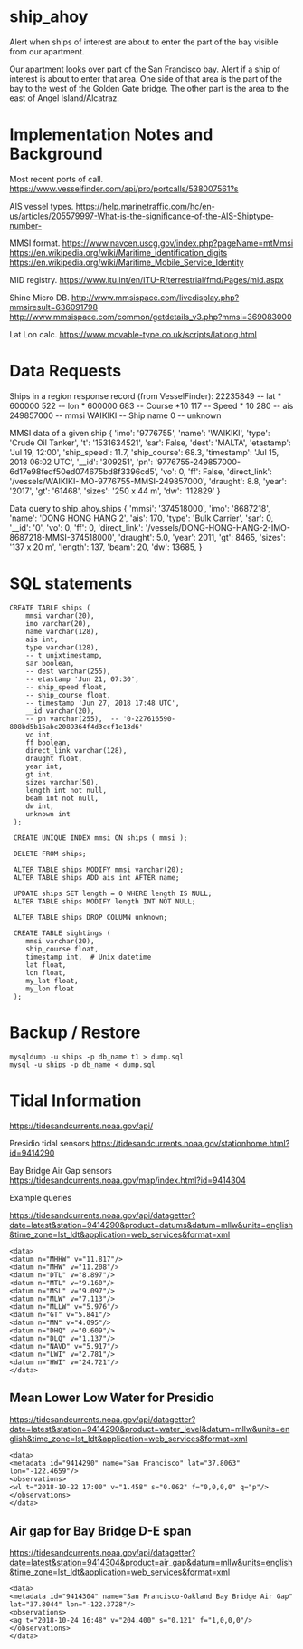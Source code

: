 # ship_ahoy
Alert when ships of interest are about to enter the part of the bay visible from our apartment.

Our apartment looks over part of the San Francisco bay. Alert if a ship of interest is about to enter that area. One side of that area is the part of the bay to the west of the Golden Gate bridge. The other part is the area to the east of Angel Island/Alcatraz.


# Implementation Notes and Background

Most recent ports of call.
https://www.vesselfinder.com/api/pro/portcalls/538007561?s

AIS vessel types.
https://help.marinetraffic.com/hc/en-us/articles/205579997-What-is-the-significance-of-the-AIS-Shiptype-number-

MMSI format.
https://www.navcen.uscg.gov/index.php?pageName=mtMmsi
https://en.wikipedia.org/wiki/Maritime_identification_digits
https://en.wikipedia.org/wiki/Maritime_Mobile_Service_Identity

MID registry.
https://www.itu.int/en/ITU-R/terrestrial/fmd/Pages/mid.aspx

Shine Micro DB.
http://www.mmsispace.com/livedisplay.php?mmsiresult=636091798
http://www.mmsispace.com/common/getdetails_v3.php?mmsi=369083000

Lat Lon calc.
https://www.movable-type.co.uk/scripts/latlong.html

# Data Requests

Ships in a region response record (from VesselFinder):
 22235849   -- lat * 600000
 522        -- lon * 600000
 683        -- Course *10
 117        -- Speed * 10
 280        -- ais
 249857000  -- mmsi
 WAIKIKI    -- Ship name
 0          -- unknown

MMSI data of a given ship
{
 'imo': '9776755',
 'name': 'WAIKIKI',
 'type': 'Crude Oil Tanker',
 't': '1531634521',
 'sar': False,
 'dest': 'MALTA',
 'etastamp': 'Jul 19, 12:00',
 'ship_speed': 11.7,
 'ship_course': 68.3,
 'timestamp': 'Jul 15, 2018 06:02 UTC',
 '__id': '309251',
 'pn': '9776755-249857000-6d17e98fedf50ed074675bd8f3396cd5',
 'vo': 0,
 'ff': False,
 'direct_link': '/vessels/WAIKIKI-IMO-9776755-MMSI-249857000',
 'draught': 8.8,
 'year': '2017',
 'gt': '61468',
 'sizes': '250 x 44 m',
 'dw': '112829'
}

Data query to ship_ahoy.ships
{
 'mmsi': '374518000',
 'imo': '8687218',
 'name': 'DONG HONG HANG 2',
 'ais': 170,
 'type': 'Bulk Carrier',
 'sar': 0,
 '__id': '0',
 'vo': 0,
 'ff': 0,
 'direct_link': '/vessels/DONG-HONG-HANG-2-IMO-8687218-MMSI-374518000',
 'draught': 5.0,
 'year': 2011,
 'gt': 8465,
 'sizes': '137 x 20 m',
 'length': 137,
 'beam': 20,
 'dw': 13685,
}

# SQL statements

```
CREATE TABLE ships (
    mmsi varchar(20),
    imo varchar(20),
    name varchar(128),
    ais int,
    type varchar(128),
    -- t unixtimestamp,
    sar boolean,
    -- dest varchar(255),
    -- etastamp 'Jun 21, 07:30',
    -- ship_speed float,
    -- ship_course float,
    -- timestamp 'Jun 27, 2018 17:48 UTC',
    __id varchar(20),
    -- pn varchar(255),  -- '0-227616590-808bd5b15abc2089364f4d3ccf1e13d6'
    vo int,
    ff boolean,
    direct_link varchar(128),
    draught float,
    year int,
    gt int,
    sizes varchar(50),
    length int not null,
    beam int not null,
    dw int,
    unknown int
 );

 CREATE UNIQUE INDEX mmsi ON ships ( mmsi );

 DELETE FROM ships;

 ALTER TABLE ships MODIFY mmsi varchar(20);
 ALTER TABLE ships ADD ais int AFTER name;

 UPDATE ships SET length = 0 WHERE length IS NULL;
 ALTER TABLE ships MODIFY length INT NOT NULL;

 ALTER TABLE ships DROP COLUMN unknown;

 CREATE TABLE sightings (
    mmsi varchar(20),
    ship_course float,
    timestamp int,  # Unix datetime
    lat float,
    lon float,
    my_lat float,
    my_lon float
 );
```

# Backup / Restore

```
mysqldump -u ships -p db_name t1 > dump.sql
mysql -u ships -p db_name < dump.sql
```

# Tidal Information

https://tidesandcurrents.noaa.gov/api/

Presidio tidal sensors https://tidesandcurrents.noaa.gov/stationhome.html?id=9414290

Bay Bridge Air Gap sensors https://tidesandcurrents.noaa.gov/map/index.html?id=9414304

Example queries

https://tidesandcurrents.noaa.gov/api/datagetter?date=latest&station=9414290&product=datums&datum=mllw&units=english&time_zone=lst_ldt&application=web_services&format=xml
```
<data>
<datum n="MHHW" v="11.817"/>
<datum n="MHW" v="11.208"/>
<datum n="DTL" v="8.897"/>
<datum n="MTL" v="9.160"/>
<datum n="MSL" v="9.097"/>
<datum n="MLW" v="7.113"/>
<datum n="MLLW" v="5.976"/>
<datum n="GT" v="5.841"/>
<datum n="MN" v="4.095"/>
<datum n="DHQ" v="0.609"/>
<datum n="DLQ" v="1.137"/>
<datum n="NAVD" v="5.917"/>
<datum n="LWI" v="2.781"/>
<datum n="HWI" v="24.721"/>
</data>
```

## Mean Lower Low Water for Presidio

https://tidesandcurrents.noaa.gov/api/datagetter?date=latest&station=9414290&product=water_level&datum=mllw&units=english&time_zone=lst_ldt&application=web_services&format=xml
```
<data>
<metadata id="9414290" name="San Francisco" lat="37.8063" lon="-122.4659"/>
<observations>
<wl t="2018-10-22 17:00" v="1.458" s="0.062" f="0,0,0,0" q="p"/>
</observations>
</data>
```

## Air gap for Bay Bridge D-E span

https://tidesandcurrents.noaa.gov/api/datagetter?date=latest&station=9414304&product=air_gap&datum=mllw&units=english&time_zone=lst_ldt&application=web_services&format=xml
```
<data>
<metadata id="9414304" name="San Francisco-Oakland Bay Bridge Air Gap" lat="37.8044" lon="-122.3728"/>
<observations>
<ag t="2018-10-24 16:48" v="204.400" s="0.121" f="1,0,0,0"/>
</observations>
</data>
```
